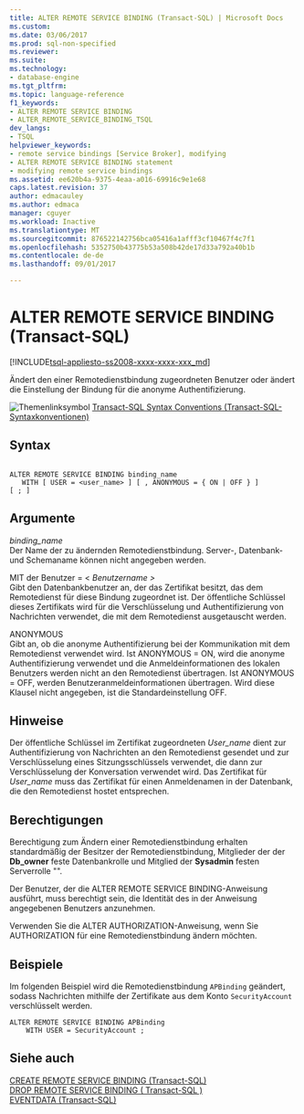 ```yaml
---
title: ALTER REMOTE SERVICE BINDING (Transact-SQL) | Microsoft Docs
ms.custom: 
ms.date: 03/06/2017
ms.prod: sql-non-specified
ms.reviewer: 
ms.suite: 
ms.technology:
- database-engine
ms.tgt_pltfrm: 
ms.topic: language-reference
f1_keywords:
- ALTER REMOTE SERVICE BINDING
- ALTER_REMOTE_SERVICE_BINDING_TSQL
dev_langs:
- TSQL
helpviewer_keywords:
- remote service bindings [Service Broker], modifying
- ALTER REMOTE SERVICE BINDING statement
- modifying remote service bindings
ms.assetid: ee620b4a-9375-4eaa-a016-69916c9e1e68
caps.latest.revision: 37
author: edmacauley
ms.author: edmaca
manager: cguyer
ms.workload: Inactive
ms.translationtype: MT
ms.sourcegitcommit: 876522142756bca05416a1afff3cf10467f4c7f1
ms.openlocfilehash: 5352750b43775b53a508b42de17d33a792a40b1b
ms.contentlocale: de-de
ms.lasthandoff: 09/01/2017

---
```

# <a name="alter-remote-service-binding-transact-sql"></a>ALTER REMOTE SERVICE BINDING (Transact-SQL)
[!INCLUDE[tsql-appliesto-ss2008-xxxx-xxxx-xxx_md](../../includes/tsql-appliesto-ss2008-xxxx-xxxx-xxx-md.md)]

  Ändert den einer Remotedienstbindung zugeordneten Benutzer oder ändert die Einstellung der Bindung für die anonyme Authentifizierung.  
  
 ![Themenlinksymbol](../../database-engine/configure-windows/media/topic-link.gif "Topic link icon") [Transact-SQL Syntax Conventions (Transact-SQL-Syntaxkonventionen)](../../t-sql/language-elements/transact-sql-syntax-conventions-transact-sql.md)  
  
## <a name="syntax"></a>Syntax  
  
```  
  
ALTER REMOTE SERVICE BINDING binding_name   
   WITH [ USER = <user_name> ] [ , ANONYMOUS = { ON | OFF } ]   
[ ; ]  
```  
  
## <a name="arguments"></a>Argumente  
 *binding_name*  
 Der Name der zu ändernden Remotedienstbindung. Server-, Datenbank- und Schemaname können nicht angegeben werden.  
  
 MIT der Benutzer = \< *Benutzername >*  
 Gibt den Datenbankbenutzer an, der das Zertifikat besitzt, das dem Remotedienst für diese Bindung zugeordnet ist. Der öffentliche Schlüssel dieses Zertifikats wird für die Verschlüsselung und Authentifizierung von Nachrichten verwendet, die mit dem Remotedienst ausgetauscht werden.  
  
 ANONYMOUS  
 Gibt an, ob die anonyme Authentifizierung bei der Kommunikation mit dem Remotedienst verwendet wird. Ist ANONYMOUS = ON, wird die anonyme Authentifizierung verwendet und die Anmeldeinformationen des lokalen Benutzers werden nicht an den Remotedienst übertragen. Ist ANONYMOUS = OFF, werden Benutzeranmeldeinformationen übertragen. Wird diese Klausel nicht angegeben, ist die Standardeinstellung OFF.  
  
## <a name="remarks"></a>Hinweise  
 Der öffentliche Schlüssel im Zertifikat zugeordneten *User_name* dient zur Authentifizierung von Nachrichten an den Remotedienst gesendet und zur Verschlüsselung eines Sitzungsschlüssels verwendet, die dann zur Verschlüsselung der Konversation verwendet wird. Das Zertifikat für *User_name* muss das Zertifikat für einen Anmeldenamen in der Datenbank, die den Remotedienst hostet entsprechen.  
  
## <a name="permissions"></a>Berechtigungen  
 Berechtigung zum Ändern einer Remotedienstbindung erhalten standardmäßig der Besitzer der Remotedienstbindung, Mitglieder der der **Db_owner** feste Datenbankrolle und Mitglied der **Sysadmin** festen Serverrolle "".  
  
 Der Benutzer, der die ALTER REMOTE SERVICE BINDING-Anweisung ausführt, muss berechtigt sein, die Identität des in der Anweisung angegebenen Benutzers anzunehmen.  
  
 Verwenden Sie die ALTER AUTHORIZATION-Anweisung, wenn Sie AUTHORIZATION für eine Remotedienstbindung ändern möchten.  
  
## <a name="examples"></a>Beispiele  
 Im folgenden Beispiel wird die Remotedienstbindung `APBinding` geändert, sodass Nachrichten mithilfe der Zertifikate aus dem Konto `SecurityAccount` verschlüsselt werden.  
  
```  
ALTER REMOTE SERVICE BINDING APBinding  
    WITH USER = SecurityAccount ;  
```  
  
## <a name="see-also"></a>Siehe auch  
 [CREATE REMOTE SERVICE BINDING &#40;Transact-SQL&#41;](../../t-sql/statements/create-remote-service-binding-transact-sql.md)   
 [DROP REMOTE SERVICE BINDING &#40; Transact-SQL &#41;](../../t-sql/statements/drop-remote-service-binding-transact-sql.md)   
 [EVENTDATA &#40;Transact-SQL&#41;](../../t-sql/functions/eventdata-transact-sql.md)  
  
  

